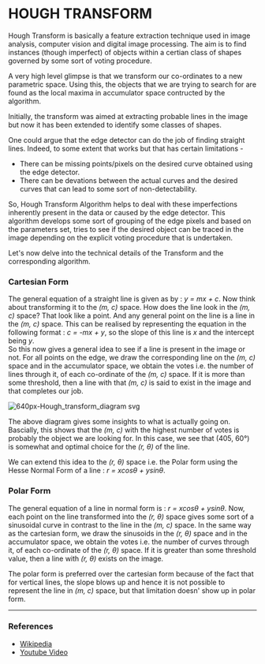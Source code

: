# HOUGH TRANSFORM

Hough Transform is basically a feature extraction technique used in image analysis, computer vision and digital image processing. The aim is to find instances (though imperfect) of objects within a certian class of shapes governed by some sort of voting procedure. 

A very high level glimpse is that we transform our co-ordinates to a new parametric space. Using this, the objects that we are trying to search for are found as the local maxima in accumulator space contructed by the algorithm. 

Initially, the transform was aimed at extracting probable lines in the image but now it has been extended to identify some classes of shapes. 

One could argue that the edge detector can do the job of finding straight lines. Indeed, to some extent that works but that has certain limitations - 
* There can be missing points/pixels on the desired curve obtained using the edge detector.
* There can be devations between the actual curves and the desired curves that can lead to some sort of non-detectability. 

So, Hough Transform Algorithm helps to deal with these imperfections inherently present in the data or caused by the edge detector. This algorithm develops some sort of grouping of the edge pixels and based on the parameters set, tries to see if the desired object can be traced in the image depending on the explicit voting procedure that is undertaken. 

Let's now delve into the technical details of the Transform and the corresponding algorithm.

### Cartesian Form 
  The general equation of a straight line is given as by : *y = mx + c*. Now think about transforming it to the *(m, c)* space. How does the line look in the *(m, c)* space? That look like a point. And any general point on the line is a line in the *(m, c)* space. This can be realised by representing the equation in the following format : *c = -mx + y*, so the slope of this line is *x* and the intercept being *y*.  
  So this now gives a general idea to see if a line is present in the image or not. For all points on the edge, we draw the corresponding line on the *(m, c)* space and in the accumulator space, we obtain the votes i.e. the number of lines through it, of each co-ordinate of the *(m, c)* space. If it is more than some threshold, then a line with that *(m, c)* is said to exist in the image and that completes our job. 


  
  ![640px-Hough_transform_diagram svg](https://user-images.githubusercontent.com/55907159/79689144-7f2fab80-8270-11ea-80e4-2acc97e5711f.png)



  The above diagram gives some insights to what is actually going on. Bascially, this shows that the *(m, c)* with the highest number of votes is probably the object we are looking for. In this case, we see that (405, 60&deg;) is somewhat and optimal choice for the *(r, &theta;)* of the line.

  We can extend this idea to the *(r, &theta;)* space i.e. the Polar form using the Hesse Normal Form of a line : *r = xcos&theta; + ysin&theta;*. 

### Polar Form 
  The general equation of a line in normal form is : *r = xcos&theta; + ysin&theta;*. Now, each point on the line transformed into the *(r, &theta;)* space gives some sort of a sinusoidal curve in contrast to the line in the *(m, c)* space.
  In the same way as the cartesian form, we draw the sinusoids in the *(r, &theta;)* space and in the accumulator space, we obtain the votes i.e. the number of curves through it, of each co-ordinate of the *(r, &theta;)* space. If it is greater than some threshold value, then a line with *(r, &theta;)* exists on the image. 

The polar form is preferred over the cartesian form because of the fact that for vertical lines, the slope blows up and hence it is not possible to represent the line in *(m, c)* space, but that limitation doesn' show up in polar form.  

---

### References

* [Wikipedia](https://en.wikipedia.org/wiki/Hough_transform)
* [Youtube Video](https://www.youtube.com/watch?v=7m-RVJ6ABsY&list=PLS1QulWo1RIa7D1O6skqDQ-JZ1GGHKK-K&index=32)

